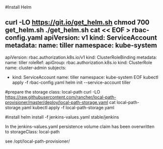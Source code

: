 #Install Helm

curl -LO https://git.io/get_helm.sh
chmod 700 get_helm.sh
./get_helm.sh
cat << EOF > rbac-config.yaml
apiVersion: v1
kind: ServiceAccount
metadata:
  name: tiller
  namespace: kube-system
---
apiVersion: rbac.authorization.k8s.io/v1
kind: ClusterRoleBinding
metadata:
  name: tiller
roleRef:
  apiGroup: rbac.authorization.k8s.io
  kind: ClusterRole
  name: cluster-admin
subjects:
  - kind: ServiceAccount
    name: tiller
    namespace: kube-system
EOF
kubectl apply -f rbac-config.yaml
helm init --service-account tiller


#prepare the storage class: local-path
curl -LO https://raw.githubusercontent.com/rancher/local-path-provisioner/master/deploy/local-path-storage.yaml
cat local-path-storage.yaml 
kubectl apply -f local-path-storage.yaml 

#install
helm install -f jenkins-values.yaml stable/jenkins

In the jenkins-values.yaml persistence volume claim has been overwritten to storageClass: local-path

see /opt/local-path-provisioner/



